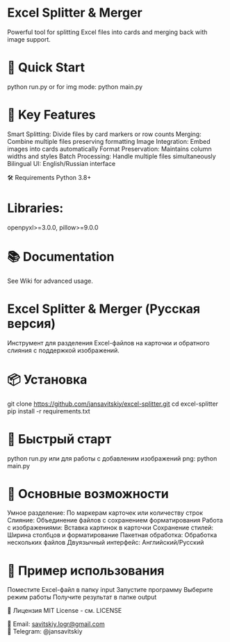 # Excel Splitter & Merger
Powerful tool for splitting Excel files into cards and merging back with image support.

# 🚀 Quick Start
python run.py
or for img mode:
python main.py

# 🌟 Key Features
Smart Splitting: Divide files by card markers or row counts
Merging: Combine multiple files preserving formatting
Image Integration: Embed images into cards automatically
Format Preservation: Maintains column widths and styles
Batch Processing: Handle multiple files simultaneously
Bilingual UI: English/Russian interface

🛠 Requirements
Python 3.8+

# Libraries: 
openpyxl>=3.0.0, 
pillow>=9.0.0

# 📚 Documentation
See Wiki for advanced usage.


# Excel Splitter & Merger (Русская версия)
Инструмент для разделения Excel-файлов на карточки и обратного слияния с поддержкой изображений.

# 📦 Установка
git clone https://github.com/jansavitskiy/excel-splitter.git
cd excel-splitter
pip install -r requirements.txt

# 🚀 Быстрый старт
python run.py
или для работы с добавленим изображений png:
python main.py

# 🌟 Основные возможности
Умное разделение: По маркерам карточек или количеству строк
Слияние: Объединение файлов с сохранением форматирования
Работа с изображениями: Вставка картинок в карточки
Сохранение стилей: Ширина столбцов и форматирование
Пакетная обработка: Обработка нескольких файлов
Двуязычный интерфейс: Английский/Русский

# 📝 Пример использования
Поместите Excel-файл в папку input
Запустите программу
Выберите режим работы
Получите результат в папке output

📄 Лицензия
MIT License - см. LICENSE

📧 Email: savitskiy.logr@gmail.com  
💬 Telegram: @jansavitskiy
